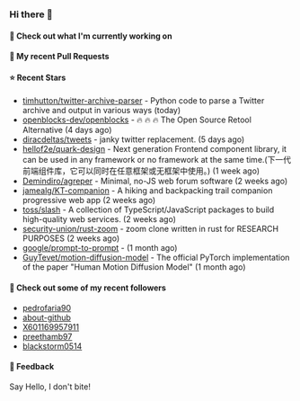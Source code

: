 ### Hi there 👋

#### 👷 Check out what I'm currently working on

#### 🔨 My recent Pull Requests


#### ⭐ Recent Stars

- [timhutton/twitter-archive-parser](https://github.com/timhutton/twitter-archive-parser) - Python code to parse a Twitter archive and output in various ways (today)
- [openblocks-dev/openblocks](https://github.com/openblocks-dev/openblocks) - 🔥 🔥 🔥 The Open Source Retool Alternative (4 days ago)
- [diracdeltas/tweets](https://github.com/diracdeltas/tweets) - janky twitter replacement. (5 days ago)
- [hellof2e/quark-design](https://github.com/hellof2e/quark-design) - Next generation Frontend component library, it can be used in any framework or no framework at the same time.(下一代前端组件库，它可以同时在任意框架或无框架中使用。) (1 week ago)
- [Demindiro/agreper](https://github.com/Demindiro/agreper) - Minimal, no-JS web forum software (2 weeks ago)
- [jamealg/KT-companion](https://github.com/jamealg/KT-companion) - A hiking and backpacking trail companion progressive web app (2 weeks ago)
- [toss/slash](https://github.com/toss/slash) - A collection of TypeScript/JavaScript packages to build high-quality web services. (2 weeks ago)
- [security-union/rust-zoom](https://github.com/security-union/rust-zoom) - zoom clone written in rust for RESEARCH PURPOSES (2 weeks ago)
- [google/prompt-to-prompt](https://github.com/google/prompt-to-prompt) -  (1 month ago)
- [GuyTevet/motion-diffusion-model](https://github.com/GuyTevet/motion-diffusion-model) - The official PyTorch implementation of the paper &#34;Human Motion Diffusion Model&#34; (1 month ago)

#### 👯 Check out some of my recent followers

- [pedrofaria90](https://github.com/pedrofaria90)
- [about-github](https://github.com/about-github)
- [X601169957911](https://github.com/X601169957911)
- [preethamb97](https://github.com/preethamb97)
- [blackstorm0514](https://github.com/blackstorm0514)

#### 💬 Feedback

Say Hello, I don't bite!